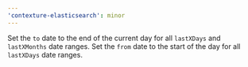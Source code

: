 ```yaml
---
'contexture-elasticsearch': minor
---
```


Set the `to` date to the end of the current day for all `lastXDays` and `lastXMonths` date ranges.
Set the `from` date to the start of the day for all `lastXDays` date ranges.
